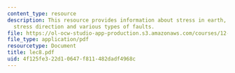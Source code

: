 ```yaml
---
content_type: resource
description: This resource provides information about stress in earth, changes in
  stress direction and various types of faults.
file: https://ol-ocw-studio-app-production.s3.amazonaws.com/courses/12-005-applications-of-continuum-mechanics-to-earth-atmospheric-and-planetary-sciences-spring-2006/4f125fe322d10647f811482dadf4968c_lec8.pdf
file_type: application/pdf
resourcetype: Document
title: lec8.pdf
uid: 4f125fe3-22d1-0647-f811-482dadf4968c
---
```

